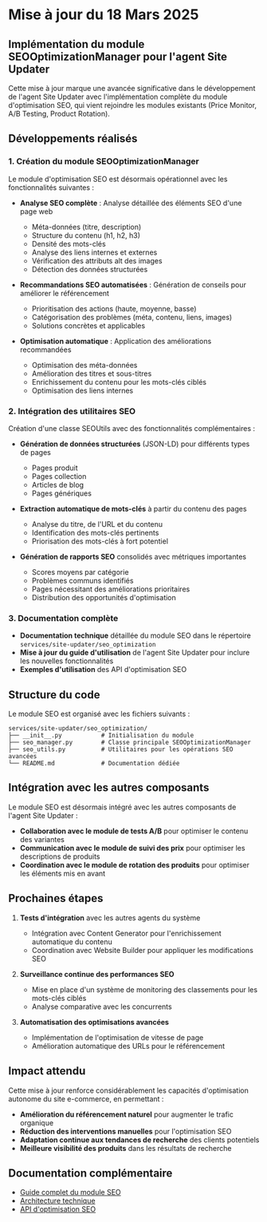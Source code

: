 # Mise à jour du 18 Mars 2025

## Implémentation du module SEOOptimizationManager pour l'agent Site Updater

Cette mise à jour marque une avancée significative dans le développement de l'agent Site Updater avec l'implémentation complète du module d'optimisation SEO, qui vient rejoindre les modules existants (Price Monitor, A/B Testing, Product Rotation).

## Développements réalisés

### 1. Création du module SEOOptimizationManager

Le module d'optimisation SEO est désormais opérationnel avec les fonctionnalités suivantes :

- **Analyse SEO complète** : Analyse détaillée des éléments SEO d'une page web
  - Méta-données (titre, description)
  - Structure du contenu (h1, h2, h3)
  - Densité des mots-clés
  - Analyse des liens internes et externes
  - Vérification des attributs alt des images
  - Détection des données structurées
  
- **Recommandations SEO automatisées** : Génération de conseils pour améliorer le référencement
  - Prioritisation des actions (haute, moyenne, basse)
  - Catégorisation des problèmes (méta, contenu, liens, images)
  - Solutions concrètes et applicables

- **Optimisation automatique** : Application des améliorations recommandées
  - Optimisation des méta-données
  - Amélioration des titres et sous-titres
  - Enrichissement du contenu pour les mots-clés ciblés
  - Optimisation des liens internes

### 2. Intégration des utilitaires SEO

Création d'une classe SEOUtils avec des fonctionnalités complémentaires :

- **Génération de données structurées** (JSON-LD) pour différents types de pages
  - Pages produit
  - Pages collection
  - Articles de blog
  - Pages génériques
  
- **Extraction automatique de mots-clés** à partir du contenu des pages
  - Analyse du titre, de l'URL et du contenu
  - Identification des mots-clés pertinents
  - Priorisation des mots-clés à fort potentiel

- **Génération de rapports SEO** consolidés avec métriques importantes
  - Scores moyens par catégorie
  - Problèmes communs identifiés
  - Pages nécessitant des améliorations prioritaires
  - Distribution des opportunités d'optimisation

### 3. Documentation complète

- **Documentation technique** détaillée du module SEO dans le répertoire `services/site-updater/seo_optimization`
- **Mise à jour du guide d'utilisation** de l'agent Site Updater pour inclure les nouvelles fonctionnalités
- **Exemples d'utilisation** des API d'optimisation SEO

## Structure du code

Le module SEO est organisé avec les fichiers suivants :

```
services/site-updater/seo_optimization/
├── __init__.py           # Initialisation du module
├── seo_manager.py        # Classe principale SEOOptimizationManager
├── seo_utils.py          # Utilitaires pour les opérations SEO avancées
└── README.md             # Documentation dédiée
```

## Intégration avec les autres composants

Le module SEO est désormais intégré avec les autres composants de l'agent Site Updater :

- **Collaboration avec le module de tests A/B** pour optimiser le contenu des variantes
- **Communication avec le module de suivi des prix** pour optimiser les descriptions de produits
- **Coordination avec le module de rotation des produits** pour optimiser les éléments mis en avant

## Prochaines étapes

1. **Tests d'intégration** avec les autres agents du système
   - Intégration avec Content Generator pour l'enrichissement automatique du contenu
   - Coordination avec Website Builder pour appliquer les modifications SEO

2. **Surveillance continue des performances SEO**
   - Mise en place d'un système de monitoring des classements pour les mots-clés ciblés
   - Analyse comparative avec les concurrents

3. **Automatisation des optimisations avancées**
   - Implémentation de l'optimisation de vitesse de page
   - Amélioration automatique des URLs pour le référencement

## Impact attendu

Cette mise à jour renforce considérablement les capacités d'optimisation autonome du site e-commerce, en permettant :

- **Amélioration du référencement naturel** pour augmenter le trafic organique
- **Réduction des interventions manuelles** pour l'optimisation SEO
- **Adaptation continue aux tendances de recherche** des clients potentiels
- **Meilleure visibilité des produits** dans les résultats de recherche

## Documentation complémentaire

- [Guide complet du module SEO](../usage/site-updater.md#optimisation-seo-continue)
- [Architecture technique](../architecture/agents.md#site-updater)
- [API d'optimisation SEO](../architecture/api.md#site-updater-api)
